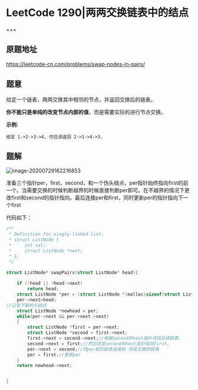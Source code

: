 # LeetCode 1290|两两交换链表中的结点

+++

## 原题地址

<https://leetcode-cn.com/problems/swap-nodes-in-pairs/>

## 题意

给定一个链表，两两交换其中相邻的节点，并返回交换后的链表。

**你不能只是单纯的改变节点内部的值**，而是需要实际的进行节点交换。

**示例:**

```
给定 1->2->3->4, 你应该返回 2->1->4->3.
```



## 题解

![image-20200729162216853](C:\Users\Yee\AppData\Roaming\Typora\typora-user-images\image-20200729162216853.png)

准备三个指针per，first，second，和一个伪头结点，per指针始终指向first的前一个。当需要交换的时候判断越界的时候直接判断per即可。在不越界的情况下更改first和second的指针指向。最后连接per和first，同时更新per的指针指向下一个first

代码如下：

~~~c
/**
 * Definition for singly-linked list.
 * struct ListNode {
 *     int val;
 *     struct ListNode *next;
 * };
 */

struct ListNode* swapPairs(struct ListNode* head){
  
    if (!head || !head->next)
        return head;
    struct ListNode *per = (struct ListNode *)malloc(sizeof(struct ListNode));
    per->next=head;
//记录下新的头结点
    struct ListNode *newhead = per;
    while(per->next && per->next->next)
    {
        struct ListNode *first = per->next;
        struct ListNode *second = first->next;
        first->next = second->next;//根据second的next指针寻找后续链表， 
        second->next = first;//然后改变second的next指针指向first。
        per->next = second;//将per前的链表连接到 完成交换的链表
        per = first;//更新per
    }
    return newhead->next;


}
~~~

